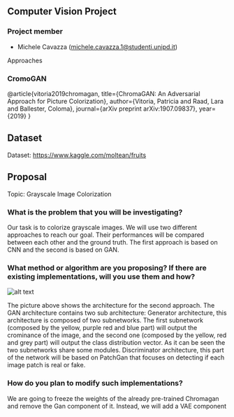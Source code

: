 ## Computer Vision Project


### Project member

- Michele Cavazza (michele.cavazza.1@studenti.unipd.it)


Approaches

### CromoGAN

@article{vitoria2019chromagan,
  title={ChromaGAN: An Adversarial Approach for Picture Colorization},
  author={Vitoria, Patricia and Raad, Lara and Ballester, Coloma},
  journal={arXiv preprint arXiv:1907.09837},
  year={2019}
}

## Dataset

Dataset: https://www.kaggle.com/moltean/fruits

## Proposal

Topic: Grayscale Image Colorization

### What is the problem that you will be investigating? 
Our task is to colorize grayscale images. We will use two different approaches to reach our goal. Their performances will be compared between each other and the ground truth. The first approach is based on CNN and the second is based on GAN.

### What method or algorithm are you proposing? If there are existing implementations, will you use them and how? 

![alt text](https://raw.githubusercontent.com/pvitoria/ChromaGAN/master/Figures/ColorizationModel.png)
 
The picture above shows the architecture for the second approach. The GAN architecture contains two sub architecture:
Generator architecture, this architecture is composed of two subnetworks. The first subnetwork (composed by the yellow, purple red and blue part)  will output the crominance of the image, and the second one (composed by the yellow, red and grey part) will output the class distribution vector. As it can be seen the two subnetworks share some modules.
Discriminator architecture, this part of the network will be based on PatchGan that focuses on detecting if each image patch is real or fake.
 


### How do you plan to modify such implementations? 

We are going to freeze the weights of the already pre-trained Chromagan and remove the Gan component of it. Instead, we will add a VAE component
